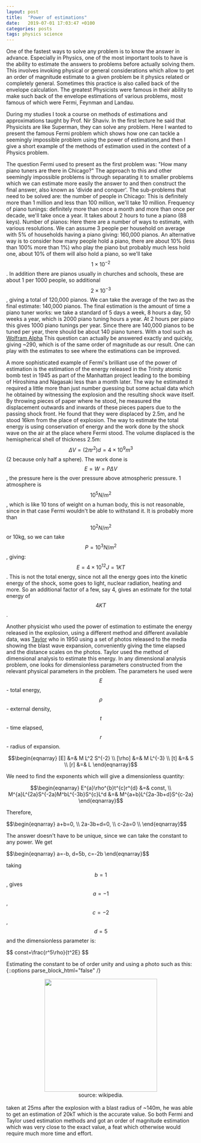 ```yaml
---
layout: post
title:  "Power of estimations"
date:   2019-07-01 17:03:47 +0100
categories: posts
tags: physics science
---
```


One of the fastest ways to solve any problem is to know the answer in advance. 
Especially in Physics, one of the most important tools to have is the ability to estimate the answers to problems before actually solving them. This involves invoking physical or general considerations which allow to get an order of magnitude estimate to a given problem be it physics related or completely general. Sometimes this practice is also
called back of the envelope calculation.
The greatest Physicists were famous in their ability to make such back of the envelope estimations of various problems,
most famous of which were Fermi, Feynman and Landau.

During my studies I took a course on methods of estimations and approximations taught by Prof. Nir Shaviv. In the first lecture
he said that Physicists are like Superman, they can solve any problem.
Here I wanted to present the famous Fermi problem which shows how one can tackle a seemingly impossible problem using the power of estimations,and then I give a short example of the methods of estimation used in the context of a Physics problem.

The question Fermi used to present as the first problem was: "How many piano tuners are there in Chicago?"
The approach to this and other seemingly impossible problems is through separating it to smaller problems which we
can estimate more easily the answer to and then construct the final answer, also known as 'divide and conquer'.
The sub-problems that need to be solved are: 
the number of people in Chicago: This is definitely more than 1 million and less than 100 million, we'll take 10 million.
Frequency of piano tunings: definitely more than once a month and more than once per decade, we'll take once a year. 
It takes about 2 hours to tune a piano (88 keys). Number of pianos: Here there are a number of ways to estimate, with various resolutions. We can assume 3 people per household on average with 5% of households having a piano giving: 160,000 pianos. 
An alternative way is to consider how many people hold a piano, there are about 10% (less than 100% more than 1%) who play the piano
but probably much less hold one, about 10% of them will also hold a piano, so we'll take $$ 1\times 10^{-2} $$. In addition there are pianos usually in churches and schools, these are
about 1 per 1000 people, so additional $$ 2\times10^{-3} $$, giving a total of 120,000 pianos. We can take the average of the two
as the final estimate: 140,000 pianos.
The final estimation is the amount of time a piano tuner works: we take a standard of 5 days a week, 8 hours a day, 50 weeks a year,
which is 2000 piano tuning hours a year. At 2 hours per piano this gives 1000 piano tunings per year.
Since there are 140,000 pianos to be tuned per year, there should be about 140 piano tuners.
With a tool such as <a href='http://www.wolframalpha.com/input/?i=how+many+piano+tuners+are+there+in+Chicago'>Wolfram Alpha</a>
This question can actually be answered exactly and quickly, giving ~290, which is of the same order of magnitude as our result. One
can play with the estimates to see where the estimations can be improved.

A more sophisticated example of Fermi's brilliant use of the power of estimation is the estimation of the energy released in the
Trinity atomic bomb test in 1945 as part of the Manhattan project leading to the bombing of Hiroshima and Nagasaki less than a month later.
The way he estimated it required a little more than just number guessing but some actual data which he obtained by witnessing the
explosion and the resulting shock wave itself. By throwing pieces of paper where he stood, he measured the displacement outwards and inwards
of these pieces papers due to the passing shock front. He found that they were displaced by 2.5m, and he stood 16km from the place of explosion.
The way to estimate the total energy is using conservation of energy and the work done by the shock wave on the air at the place where Fermi stood.
The volume displaced is the hemispherical shell of thickness 2.5m: $$ \Delta V=(2\pi r^2)d=4\times10^9 m^3 $$ (2 because only half a sphere).
The work done is $$ E=W=P\Delta V $$, the pressure here is the over pressure above atmospheric pressure. 1 atmosphere is
$$ 10^5N/m^2 $$, which is like 10 tons of weight on a human body, this is not reasonable, since in that case Fermi wouldn't be able to 
withstand it. It is probably more than $$ 10^2 N/m^2 $$ or 10kg, so we can take $$ P=10^3 N/m^2 $$, giving: $$ E=4\times10^{12} J= 1 KT $$.
This is not the total energy, since not all the energy goes into the kinetic energy of the shock, some goes to light, nuclear radiation, 
heating and more. So an additional factor of a few, say 4, gives an estimate for the total energy of $$ 4 KT $$.

Another physicist who used the power of estimation to estimate the energy released in the explosion, using a different 
method and different available data, was <a href='https://en.wikipedia.org/wiki/G._I._Taylor'>Taylor</a> who in 1950 using a set of photos released to the media showing the blast wave
expansion, conveniently giving the time elapsed and the distance scales on the photos. Taylor used the method of dimensional analysis to
estimate this energy. In any dimensional analysis problem, one looks for dimensionless parameters constructed from the relevant physical
parameters in the problem. The parameters he used were $$ E $$ - total energy, $$ \rho $$ - external density, $$ t $$ - time elapsed, $$ r $$ - radius of expansion.

$$\begin{eqnarray} 
 [E] &=& M L^2 S^{-2} \\
 [\rho] &=& M L^{-3} \\
 [t] &=& S \\
 [r] &=& L
\end{eqnarray}$$

We need to find the exponents which will give a dimensionless quantity:

$$\begin{eqnarray} 
	E^{a}\rho^{b}t^{c}r^{d} &=& const,  \\
	M^{a}L^{2a}S^{-2a}M^bL^{-3b}S^{c}L^d &=& M^{a+b}L^{2a-3b+d}S^{c-2a}
\end{eqnarray}$$

Therefore,

\$$\begin{eqnarray} 
	a+b=0, \\
	2a-3b+d=0, \\
	c-2a=0 \\
\end{eqnarray}$$

The answer doesn't have to be unique, since we can take the constant to any power.
We get

\$$\begin{eqnarray} 
	a=-b,
	d=5b,
	c=-2b
\end{eqnarray}$$
	
taking $$ b=1 $$, gives $$ a=-1 $$, $$ c=-2 $$, $$ d=5 $$ and the dimensionless parameter is:

\$$
	const=\frac{r^5\rho}{t^2E}
$$

Estimating the constant to be of order unity and using a photo such as this:
<br>
{::options parse_block_html="false" /}
<div style="text-align:center">
<img src='https://upload.wikimedia.org/wikipedia/commons/7/78/Trinity_Test_Fireball_16ms.jpg' width='300px'/> 
<br>
source: wikipedia.
</div>
<br>
taken at 25ms after the explosion with a blast radius of ~140m, he was able to get an estimation of 20kT which is the accurate value.
So both Fermi and Taylor used estimation methods and got an order of magnitude estimation which was very close to the exact
value, a feat which otherwise would require much more time and effort.
